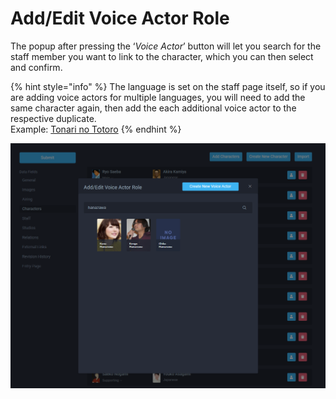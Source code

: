 # Add/Edit Voice Actor Role

The popup after pressing the ‘_Voice Actor_’ button will let you search for the staff member you want to link to the character, which you can then select and confirm.

{% hint style="info" %}
The language is set on the staff page itself, so if you are adding voice actors for multiple languages, you will need to add the same character again, then add the each additional voice actor to the respective duplicate.   
Example: [Tonari no Totoro](https://anilist.co/anime/523)
{% endhint %}

![Adding a voice actor for Saeba Ryo to the &apos;City Hunter&apos; anime](../../.gitbook/assets/add_voice_actor.png)




